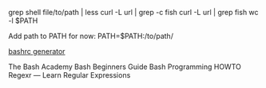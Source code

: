 grep shell file/to/path | less
curl -L url | grep -c fish
curl -L url | grep fish wc -l
$PATH

Add path to PATH for now:
    PATH=$PATH:/to/path/

[bashrc generator](http://bashrcgenerator.com/)

The Bash Academy
Bash Beginners Guide
Bash Programming HOWTO
Regexr — Learn Regular Expressions